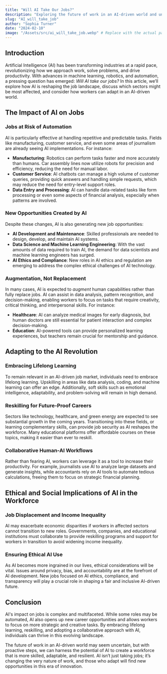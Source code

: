 ```yaml
---
title: "Will AI Take Our Jobs?"
description: "Exploring the future of work in an AI-driven world and understanding how automation will impact various job sectors."
slug: "AI_will_take_job"
author: "Sophia Turner"
date: "2024-02-10"
image: "/Assets/src/ai_will_take_job.webp" # Replace with the actual path to your image
---
```




## Introduction

Artificial Intelligence (AI) has been transforming industries at a rapid pace, revolutionizing how we approach work, solve problems, and drive productivity. With advances in machine learning, robotics, and automation, a pressing question has emerged: *Will AI take our jobs?* In this article, we’ll explore how AI is reshaping the job landscape, discuss which sectors might be most affected, and consider how workers can adapt in an AI-driven world.

## The Impact of AI on Jobs

### Jobs at Risk of Automation

AI is particularly effective at handling repetitive and predictable tasks. Fields like manufacturing, customer service, and even some areas of journalism are already seeing AI implementations. For instance:
- **Manufacturing**: Robotics can perform tasks faster and more accurately than humans. Car assembly lines now utilize robots for precision and efficiency, reducing the need for manual labor.
- **Customer Service**: AI chatbots can manage a high volume of customer queries, providing quick answers and handling simple requests, which may reduce the need for entry-level support roles.
- **Data Entry and Processing**: AI can handle data-related tasks like form processing or even some aspects of financial analysis, especially when patterns are involved.

### New Opportunities Created by AI

Despite these changes, AI is also generating new job opportunities:
- **AI Development and Maintenance**: Skilled professionals are needed to design, develop, and maintain AI systems.
- **Data Science and Machine Learning Engineering**: With the vast amounts of data required to train AI, the demand for data scientists and machine learning engineers has surged.
- **AI Ethics and Compliance**: New roles in AI ethics and regulation are emerging to address the complex ethical challenges of AI technology.

### Augmentation, Not Replacement

In many cases, AI is expected to *augment* human capabilities rather than fully replace jobs. AI can assist in data analysis, pattern recognition, and decision-making, enabling workers to focus on tasks that require creativity, critical thinking, and interpersonal skills. For instance:
- **Healthcare**: AI can analyze medical images for early diagnosis, but human doctors are still essential for patient interaction and complex decision-making.
- **Education**: AI-powered tools can provide personalized learning experiences, but teachers remain crucial for mentorship and guidance.

## Adapting to the AI Revolution

### Embracing Lifelong Learning

To remain relevant in an AI-driven job market, individuals need to embrace lifelong learning. Upskilling in areas like data analysis, coding, and machine learning can offer an edge. Additionally, soft skills such as emotional intelligence, adaptability, and problem-solving will remain in high demand.

### Reskilling for Future-Proof Careers

Sectors like technology, healthcare, and green energy are expected to see substantial growth in the coming years. Transitioning into these fields, or learning complementary skills, can provide job security as AI reshapes the workforce. Many educational platforms offer affordable courses on these topics, making it easier than ever to reskill.

### Collaborative Human-AI Workflows

Rather than fearing AI, workers can leverage it as a tool to increase their productivity. For example, journalists use AI to analyze large datasets and generate insights, while accountants rely on AI tools to automate tedious calculations, freeing them to focus on strategic financial planning.

## Ethical and Social Implications of AI in the Workforce

### Job Displacement and Income Inequality

AI may exacerbate economic disparities if workers in affected sectors cannot transition to new roles. Governments, companies, and educational institutions must collaborate to provide reskilling programs and support for workers in transition to avoid widening income inequality.

### Ensuring Ethical AI Use

As AI becomes more ingrained in our lives, ethical considerations will be vital. Issues around privacy, bias, and accountability are at the forefront of AI development. New jobs focused on AI ethics, compliance, and transparency will play a crucial role in shaping a fair and inclusive AI-driven future.

## Conclusion

AI's impact on jobs is complex and multifaceted. While some roles may be automated, AI also opens up new career opportunities and allows workers to focus on more strategic and creative tasks. By embracing lifelong learning, reskilling, and adopting a collaborative approach with AI, individuals can thrive in this evolving landscape.

The future of work in an AI-driven world may seem uncertain, but with proactive steps, we can harness the potential of AI to create a workforce that is more skilled, adaptable, and resilient. AI isn’t just taking jobs; it’s changing the very nature of work, and those who adapt will find new opportunities in this era of innovation.
